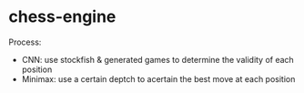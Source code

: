 # chess-engine

Process:
- CNN: use stockfish & generated games to determine the validity of each position
- Minimax: use a certain deptch to acertain the best move at each position